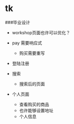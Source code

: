 # tk
###毕业设计
+ workshop页面也许可以优化？

+ pay 需要响应式
    + 购买需要重写

+ 登陆注册

+ 搜索
    + 搜索后的页面
+ 个人页面
    + 查看购买的商品
    + 也许能够设置地址
    + 个人信息
